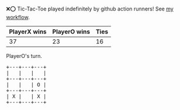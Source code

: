 :x::o: Tic-Tac-Toe played indefinitely by github action runners! See [my workflow](.github/workflows/play.yaml).

|PlayerX wins|PlayerO wins|Ties|
|-|-|-|
|37|23|16|

PlayerO's turn.

<pre>
+---+---+---+
|   |   |   |
+---+---+---+
|   |   | O |
+---+---+---+
| X |   | X |
+---+---+---+
</pre>